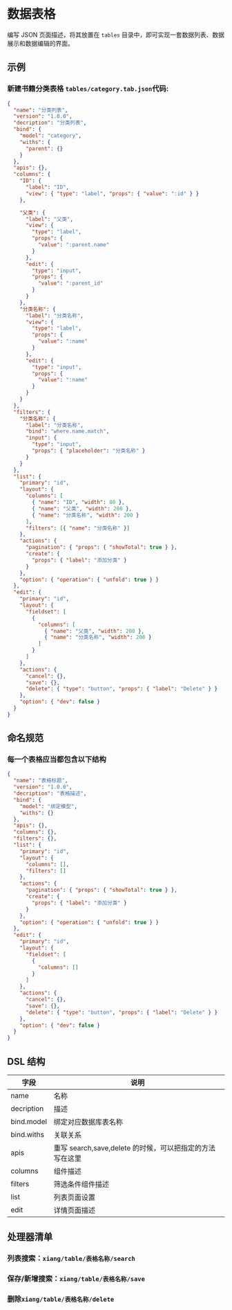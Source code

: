 # 数据表格

编写 JSON 页面描述，将其放置在 `tables`
目录中，即可实现一套数据列表、数据展示和数据编辑的界面。

## 示例

### 新建书籍分类表格 `tables/category.tab.json`代码:

```json
{
  "name": "分类列表",
  "version": "1.0.0",
  "decription": "分类列表",
  "bind": {
    "model": "category",
    "withs": {
      "parent": {}
    }
  },
  "apis": {},
  "columns": {
    "ID": {
      "label": "ID",
      "view": { "type": "label", "props": { "value": ":id" } }
    },

    "父类": {
      "label": "父类",
      "view": {
        "type": "label",
        "props": {
          "value": ":parent.name"
        }
      },
      "edit": {
        "type": "input",
        "props": {
          "value": ":parent_id"
        }
      }
    },
    "分类名称": {
      "label": "分类名称",
      "view": {
        "type": "label",
        "props": {
          "value": ":name"
        }
      },
      "edit": {
        "type": "input",
        "props": {
          "value": ":name"
        }
      }
    }
  },
  "filters": {
    "分类名称": {
      "label": "分类名称",
      "bind": "where.name.match",
      "input": {
        "type": "input",
        "props": { "placeholder": "分类名称" }
      }
    }
  },
  "list": {
    "primary": "id",
    "layout": {
      "columns": [
        { "name": "ID", "width": 80 },
        { "name": "父类", "width": 200 },
        { "name": "分类名称", "width": 200 }
      ],
      "filters": [{ "name": "分类名称" }]
    },
    "actions": {
      "pagination": { "props": { "showTotal": true } },
      "create": {
        "props": { "label": "添加分类" }
      }
    },
    "option": { "operation": { "unfold": true } }
  },
  "edit": {
    "primary": "id",
    "layout": {
      "fieldset": [
        {
          "columns": [
            { "name": "父类", "width": 200 },
            { "name": "分类名称", "width": 200 }
          ]
        }
      ]
    },
    "actions": {
      "cancel": {},
      "save": {},
      "delete": { "type": "button", "props": { "label": "Delete" } }
    },
    "option": { "dev": false }
  }
}
```

## 命名规范

### 每一个表格应当都包含以下结构

```json
{
  "name": "表格标题",
  "version": "1.0.0",
  "decription": "表格描述",
  "bind": {
    "model": "绑定模型",
    "withs": {}
  },
  "apis": {},
  "columns": {},
  "filters": {},
  "list": {
    "primary": "id",
    "layout": {
      "columns": [],
      "filters": []
    },
    "actions": {
      "pagination": { "props": { "showTotal": true } },
      "create": {
        "props": { "label": "添加分类" }
      }
    },
    "option": { "operation": { "unfold": true } }
  },
  "edit": {
    "primary": "id",
    "layout": {
      "fieldset": [
        {
          "columns": []
        }
      ]
    },
    "actions": {
      "cancel": {},
      "save": {},
      "delete": { "type": "button", "props": { "label": "Delete" } }
    },
    "option": { "dev": false }
  }
}
```

## DSL 结构

| 字段       | 说明                                                     |
| ---------- | -------------------------------------------------------- |
| name       | 名称                                                     |
| decription | 描述                                                     |
| bind.model | 绑定对应数据库表名称                                     |
| bind.withs | 关联关系                                                 |
| apis       | 重写 search,save,delete 的时候，可以把指定的方法写在这里 |
| columns    | 组件描述                                                 |
| filters    | 筛选条件组件描述                                         |
| list       | 列表页面设置                                             |
| edit       | 详情页面描述                                             |

## 处理器清单

### 列表搜索：`xiang/table/表格名称/search`

### 保存/新增搜索：`xiang/table/表格名称/save`

### 删除`xiang/table/表格名称/delete`
